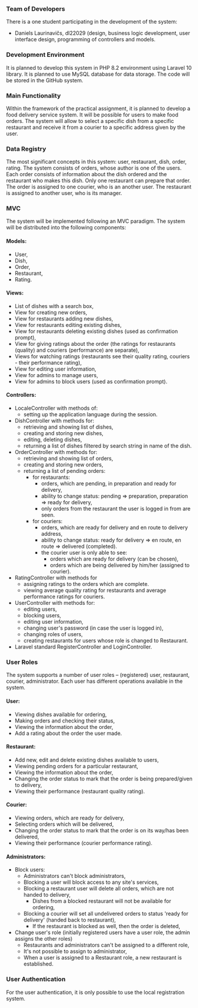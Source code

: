 ### Team of Developers
There is a one student participating in the development of the system:
-	Daniels Laurinavičs, dl22029 (design, business logic development, user interface design, programming of controllers and models.
### Development Environment
It is planned to develop this system in PHP 8.2 environment using Laravel 10 library. It is planned to use MySQL database for data storage. The code will be stored in the GitHub system.
### Main Functionality
Within the framework of the practical assignment, it is planned to develop a food delivery service system.
It will be possible for users to make food orders. The system will allow to select a specific dish from a specific restaurant and receive it from a courier to a specific address given by the user.
### Data Registry
The most significant concepts in this system: user, restaurant, dish, order, rating.
The system consists of orders, whose author is one of the users. Each order consists of information about the dish ordered and the restaurant who makes this dish. Only one restaurant can prepare that order.
The order is assigned to one courier, who is an another user. The restaurant is assigned to another user, who is its manager.
### MVC
The system will be implemented following an MVC paradigm. The system will be distributed into the following components:
#### Models:
-	User,
-	Dish,
-	Order,
-	Restaurant,
-	Rating.
#### Views:
-	List of dishes with a search box,
-	View for creating new orders,
-	View for restaurants adding new dishes,
-	View for restaurants editing existing dishes,
-	View for restaurants deleting existing dishes (used as confirmation prompt),
-	View for giving ratings about the order (the ratings for restaurants (quality) and couriers (performance) are separate),
-	Views for watching ratings (restaurants see their quality rating, couriers - their performance rating),
-	View for editing user information,
-	View for admins to manage users,
-	View for admins to block users (used as confirmation prompt).
#### Controllers:
-	LocaleController with methods of:
	- setting up the application language during the session.
-	DishController with methods for:
	- retrieving and showing list of dishes,
	- creating and storing new dishes,
    - editing, deleting dishes,
	- returning a list of dishes filtered by search string in name of the dish.
-	OrderController with methods for:
	- retrieving and showing list of orders,
	- creating and storing new orders,
	- returning a list of pending orders:
	  - for restaurants:
		- orders, which are pending, in preparation and ready for delivery,
		- ability to change status: pending => preparation, preparation => ready for delivery,
		- only orders from the restaurant the user is logged in from are seen.
	  - for couriers:
		- orders, which are ready for delivery and en route to delivery address,
		- ability to change status: ready for delivery => en route, en route => delivered (completed).
		- the courier user is only able to see:
		  - orders which are ready for delivery (can be chosen),
		  - orders which are being delivered by him/her (assigned to courier).
-	RatingController with methods for
	- assigning ratings to the orders which are complete.
	- viewing average quality rating for restaurants and average performance ratings for couriers.
-	UserController with methods for:
    - editing users,
	- blocking users,
	- editing user information,
	- changing user's password (in case the user is logged in),
	- changing roles of users,
	- creating restaurants for users whose role is changed to Restaurant.
-	Laravel standard RegisterController and LoginController.
### User Roles
The system supports a number of user roles – (registered) user, restaurant, courier, administrator. Each user has different operations available in the system.
#### User:
-	Viewing dishes available for ordering,
-	Making orders and checking their status,
-	Viewing the information about the order,
-	Add a rating about the order the user made.
#### Restaurant:
-	Add new, edit and delete existing dishes available to users,
-	Viewing pending orders for a particular restaurant,
-	Viewing the information about the order,
-	Changing the order status to mark that the order is being prepared/given to delivery,
-	Viewing their performance (restaurant quality rating).
#### Courier:
-	Viewing orders, which are ready for delivery,
-	Selecting orders which will be delivered,
-	Changing the order status to mark that the order is on its way/has been delivered,
-	Viewing their performance (courier performance rating).
#### Administrators:
-	Block users:
	- Administrators can't block administrators,
	- Blocking a user will block access to any site's services,
	- Blocking a restaurant user will delete all orders, which are not handed to delivery,
	  - Dishes from a blocked restaurant will not be available for ordering,
	- Blocking a courier will set all undelivered orders to status 'ready for delivery' (handed back to restaurant),
	  - If the restaurant is blocked as well, then the order is deleted,
-	Change user's role (initially registered users have a user role, the admin assigns the other roles)
	- Restaurants and administrators can't be assigned to a different role,
	- It's not possible to assign to administrator,
	- When a user is assigned to a Restaurant role, a new restaurant is established.
### User Authentication
For the user authentication, it is only possible to use the local registration system.
